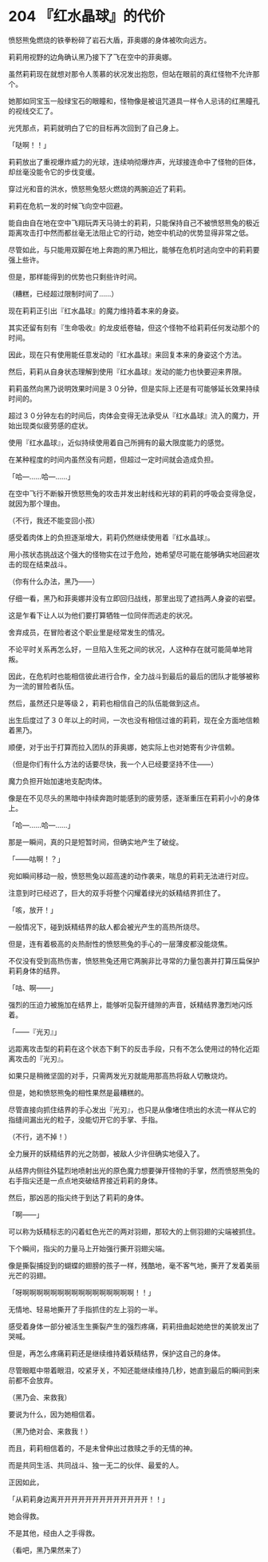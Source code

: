 # 204 『红水晶球』的代价

愤怒熊兔燃烧的铁拳粉碎了岩石大盾，菲奥娜的身体被吹向远方。

莉莉用视野的边角确认黑乃接下了飞在空中的菲奥娜。

虽然莉莉现在就想对那令人羡慕的状况发出抱怨，但站在眼前的真红怪物不允许那个。

她那如同宝玉一般绿宝石的眼瞳和，怪物像是被诅咒道具一样令人忌讳的红黑瞳孔的视线交汇了。

光凭那点，莉莉就明白了它的目标再次回到了自己身上。

「哒啊！！」

莉莉放出了重视爆炸威力的光球，连续响彻爆炸声，光球接连命中了怪物的巨体，却丝毫没能令它的步伐变缓。

穿过光和音的洪水，愤怒熊兔怒火燃烧的两腕迫近了莉莉。

莉莉在危机一发的时候飞向空中回避。

能自由自在地在空中飞翔玩弄天马骑士的莉莉，只能保持自己不被愤怒熊兔的极近距离攻击打中然而都丝毫无法阻止它的行动，她空中机动的优势显得非常之低。

尽管如此，与只能用双脚在地上奔跑的黑乃相比，能够在危机时逃向空中的莉莉要强上些许。

但是，那样能得到的优势也只剩些许时间。

（糟糕，已经超过限制时间了……）

现在莉莉正引出『红水晶球』的魔力维持着本来的身姿。

其实还留有刻有『生命吸收』的龙皮纸卷轴，但这个怪物不给莉莉任何发动那个的时间。

因此，现在只有使用能任意发动的『红水晶球』来回复本来的身姿这个方法。

然后，莉莉从自身状态理解到使用『红水晶球』发动的能力也快要迎来界限。

莉莉虽然向黑乃说明效果时间是３０分钟，但是实际上还是有可能够延长效果持续时间的。

超过３０分钟左右的时间后，肉体会变得无法承受从『红水晶球』流入的魔力，开始出现类似疲劳感的症状。

使用『红水晶球』，近似持续使用着自己所拥有的最大限度能力的感觉。

在某种程度的时间内虽然没有问题，但超过一定时间就会造成负担。

「哈—……哈—……」

在空中飞行不断躲开愤怒熊兔的攻击并发出射线和光球的莉莉的呼吸会变得急促，就因为那个理由。

（不行，我还不能变回小孩）

感受着肉体上的负担逐渐增大，莉莉仍然继续使用着『红水晶球』。

用小孩状态挑战这个强大的怪物实在过于危险，她希望尽可能在能够确实地回避攻击的现在结束战斗。

（你有什么办法，黑乃——）

仔细一看，黑乃和菲奥娜并没有立即回归战线，那里出现了遮挡两人身姿的岩壁。

这是乍看下让人以为他们要打算牺牲一位同伴而逃走的状况。

舍弃成员，在冒险者这个职业里是经常发生的情况。

不论平时关系再怎么好，一旦陷入生死之间的状况，人这种存在就可能简单地背叛。

因此，在危机时也能相信彼此进行合作，全力战斗到最后的最后的团队才能够被称为一流的冒险者队伍。

然后，虽然还只是等级２，莉莉也相信自己的队伍能做到这点。

出生后度过了３０年以上的时间，一次也没有相信过谁的莉莉，现在全方面地信赖着黑乃。

顺便，对于出于打算而拉入团队的菲奥娜，她实际上也对她寄有少许信赖。

（但是你们有什么方法的话要尽快，我一个人已经要坚持不住——）

魔力负担开始加速地支配肉体。

像是在不见尽头的黑暗中持续奔跑时能感到的疲劳感，逐渐重压在莉莉小小的身体上。

「哈—……哈—……」

那是一瞬间，真的只是短暂时间，但确实地产生了破绽。

「——咕啊！？」

宛如瞬间移动一般，愤怒熊兔以超高速的动作袭来，喘息的莉莉无法进行对应。

注意到时已经迟了，巨大的双手将整个闪耀着绿光的妖精结界抓住了。

「咳，放开！」

一般情况下，碰到妖精结界的敌人都会被光产生的高热所烧尽。

但是，连有着极高的炎热耐性的愤怒熊兔的手心的一层薄皮都没能烧焦。

不仅没有受到高热伤害，愤怒熊兔还用它两腕非比寻常的力量包裹并打算压扁保护莉莉身体的结界。

「咕、啊——」

强烈的压迫力被施加在结界上，能够听见裂开缝隙的声音，妖精结界激烈地闪烁着。

「——『光刃』」

远距离攻击型的莉莉在这个状态下剩下的反击手段，只有不怎么使用过的特化近距离攻击的『光刃』。

如果只是稍微坚固的对手，只需两发光刃就能用那高热将敌人切散烧灼。

但是，她和愤怒熊兔的相性果然是最糟糕的。

尽管直接向抓住结界的手心发出『光刃』，也只是从像堵住喷出的水流一样从它的指缝间漏出光的粒子，没能切开它的手掌、手指。

（不行，逃不掉！）

全力展开的妖精结界的光之防御，被敌人少许但确实地侵入了。

从结界内侧往外猛烈地喷射出光的原色魔力想要弹开怪物的手掌，然而愤怒熊兔的右手指尖还是一点点地突破结界接近莉莉的身体。

然后，那凶恶的指尖终于到达了莉莉的身体。

「啊——」

可以称为妖精标志的闪着虹色光芒的两对羽翅，那较大的上侧羽翅的尖端被抓住。

下个瞬间，指尖的力量马上开始强行撕开羽翅尖端。

像是撕裂捕捉到的蝴蝶的翅膀的孩子一样，残酷地，毫不客气地，撕开了发着美丽光芒的羽翅。

「呀啊啊啊啊啊啊啊啊啊啊啊啊啊啊啊啊！！」

无情地、轻易地撕开了手指抓住的左上羽的一半。

感受着身体一部分被活生生撕裂产生的强烈疼痛，莉莉扭曲起她绝世的美貌发出了哭喊。

但是，再怎么疼痛莉莉还是继续维持着妖精结界，保护这自己的身体。

尽管眼眶中带着眼泪，咬紧牙关，不知还能继续维持几秒，她直到最后的瞬间到来前都不会放弃。

（黑乃会、来救我）

要说为什么，因为她相信着。

（黑乃绝对会、来救我！）

而且，莉莉相信着的，不是未曾伸出过救赎之手的无情的神。

而是共同生活、共同战斗、独一无二的伙伴、最爱的人。

正因如此，

「从莉莉身边离开开开开开开开开开开开开开！！」

她会得救。

不是其他，经由人之手得救。

（看吧，黑乃果然来了）
